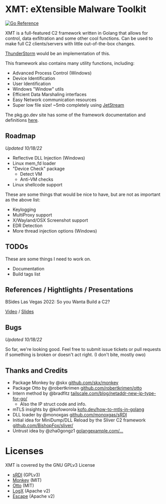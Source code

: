 # XMT: eXtensible Malware Toolkit

[![Go Reference](https://pkg.go.dev/badge/github.com/iDigitalFlame/xmt.svg)](https://pkg.go.dev/github.com/iDigitalFlame/xmt)

XMT is a full-featured C2 framework written in Golang that allows for control,
data exfiltration and some other cool functions. Can be used to make full C2
clients/servers with little out-of-the-box changes.

[ThunderStorm](https://github.com/iDigitalFlame/ThunderStorm) would be an implementation
of this.

This framework also contains many utility functions, including:

- Advanced Process Control (Windows)
- Device Identification
- User Identification
- Windows "Window" utils
- Efficient Data Marshaling interfaces
- Easy Network communication resources
- Super low file size! ~5mb completely using [JetStream](https://github.com/iDigitalFlame/ThunderStorm)

The pkg.go.dev site has some of the framework documentation and definitions
[here](https://pkg.go.dev/github.com/iDigitalFlame/xmt).

## Roadmap

_Updated 10/18/22_

- Reflective DLL Injection (Windows)
- Linux mem_fd loader
- "Device Check" package
  - Detect VM
  - Anti-VM checks
- Linux shellcode support

These are some things that would be nice to have, but are not as important as the
above list:

- Keylogging
- MultiProxy support
- X/Wayland/OSX Screenshot support
- EDR Detection
- More thread injection options (Windows)

## TODOs

These are some things I need to work on.

- Documentation
- Build tags list

## References / Hightlights / Presentations

BSides Las Vegas 2022: So you Wanta Build a C2?

[Video](https://www.youtube.com/watch?v=uAfGtGlHLxs) /
[Slides](https://public.idigitalflame.com/docs/so_you_wanta_build_a_c2.pdf)

## Bugs

_Updated 10/18/22_

So far, we're looking good. Feel free to submit issue tickets or pull requests if
something is broken or doesn't act right. (I don't bite, mostly owo)

## Thanks and Credits

- Package Monkey by @skx [github.com/skx/monkey](https://github.com/skx/monkey)
- Package Otto by @robertkrimen [github.com/robertkrimen/otto](https://github.com/robertkrimen/otto)
- Intern method by @bradfitz [tailscale.com/blog/netaddr-new-ip-type-for-go/](https://tailscale.com/blog/netaddr-new-ip-type-for-go/)
  - Also the IP struct code and info.
- mTLS insights by @kofoworola [kofo.dev/how-to-mtls-in-golang](https://kofo.dev/how-to-mtls-in-golang)
- DLL loader by @monoxgas [github.com/monoxgas/sRDI](https://github.com/monoxgas/sRDI)
- Initial idea for MiniDump/DLL Reload by the Sliver C2 framework [github.com/BishopFox/sliver/](https://github.com/BishopFox/sliver/)
- Untrust idea by @zha0gongz1 [golangexample.com/...](https://golangexample.com/without-closing-windows-defender-to-make-defender-useless-by-removing-its-token-privileges-and-lowering-the-token-integrity/)

# Licenses

XMT is covered by the GNU GPLv3 License

- [sRDI](https://raw.githubusercontent.com/monoxgas/sRDI/master/LICENSE) (GPLv3)
- [Monkey](https://raw.githubusercontent.com/skx/monkey/master/LICENSE) (MIT)
- [Otto](https://raw.githubusercontent.com/robertkrimen/otto/master/LICENSE) (MIT)
- [LogX](https://raw.githubusercontent.com/PurpleSec/LogX/main/LICENSE) (Apache v2)
- [Escape](https://raw.githubusercontent.com/PurpleSec/Escape/main/LICENSE) (Apache v2)
